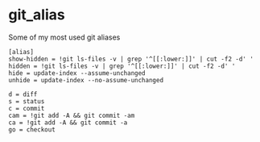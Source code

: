 # git_alias
Some of my most used git aliases

```gitconfig
[alias]
show-hidden = !git ls-files -v | grep '^[[:lower:]]' | cut -f2 -d' '
hidden = !git ls-files -v | grep '^[[:lower:]]' | cut -f2 -d' '
hide = update-index --assume-unchanged
unhide = update-index --no-assume-unchanged

d = diff
s = status
c = commit
cam = !git add -A && git commit -am
ca = !git add -A && git commit -a
go = checkout
```
